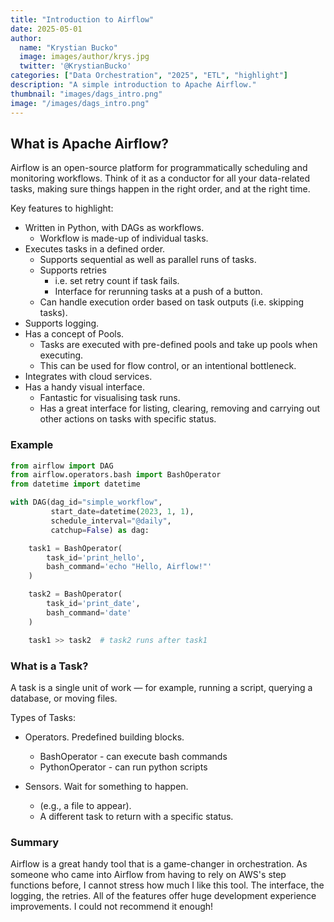 ```yaml
---
title: "Introduction to Airflow"
date: 2025-05-01
author: 
  name: "Krystian Bucko"
  image: images/author/krys.jpg
  twitter: '@KrystianBucko'
categories: ["Data Orchestration", "2025", "ETL", "highlight"]
description: "A simple introduction to Apache Airflow."
thumbnail: "images/dags_intro.png"
image: "/images/dags_intro.png"
---
```


## What is Apache Airflow?
Airflow is an open-source platform for programmatically scheduling and monitoring workflows. Think of it as a conductor for all your data-related tasks, making sure things happen in the right order, and at the right time.

Key features to highlight:

- Written in Python, with DAGs as workflows.
    - Workflow is made-up of individual tasks.
- Executes tasks in a defined order.
    - Supports sequential as well as parallel runs of tasks.
    - Supports retries
        - i.e. set retry count if task fails.
        - Interface for rerunning tasks at a push of a button.
    - Can handle execution order based on task outputs (i.e. skipping tasks).
- Supports logging.
- Has a concept of Pools.
    - Tasks are executed with pre-defined pools and take up pools when executing.
    - This can be used for flow control, or an intentional bottleneck.
- Integrates with cloud services.
- Has a handy visual interface.
    - Fantastic for visualising task runs.
    - Has a great interface for listing, clearing, removing and carrying out other actions on tasks with specific status.

### Example

```python
from airflow import DAG
from airflow.operators.bash import BashOperator
from datetime import datetime

with DAG(dag_id="simple_workflow",
         start_date=datetime(2023, 1, 1),
         schedule_interval="@daily",
         catchup=False) as dag:

    task1 = BashOperator(
        task_id='print_hello',
        bash_command='echo "Hello, Airflow!"'
    )

    task2 = BashOperator(
        task_id='print_date',
        bash_command='date'
    )

    task1 >> task2  # task2 runs after task1
```


### What is a Task?
A task is a single unit of work — for example, running a script, querying a database, or moving files.

Types of Tasks:

- Operators. Predefined building blocks.
    - BashOperator - can execute bash commands
    - PythonOperator - can run python scripts

- Sensors. Wait for something to happen. 
    - (e.g., a file to appear).
    - A different task to return with a specific status.


### Summary

Airflow is a great handy tool that is a game-changer in orchestration. As someone who came into Airflow from having to rely on AWS's step functions before, I cannot stress how much I like this tool. The interface, the logging, the retries. All of the features offer huge development experience improvements. I could not recommend it enough! 